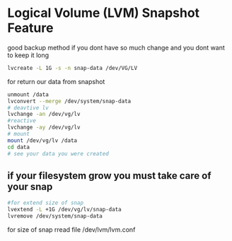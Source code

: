 # Logical Volume (LVM) Snapshot Feature

good backup method if you dont have so much change and you dont want to keep it long

```bash
lvcreate -L 1G -s -n snap-data /dev/VG/LV
```

for return our data from snapshot

```bash
unmount /data
lvconvert --merge /dev/system/snap-data
# deavtive lv
lvchange -an /dev/vg/lv
#reactive
lvchange -ay /dev/vg/lv
# mount
mount /dev/vg/lv /data
cd data
# see your data you were created
```

## if your filesystem grow you must take care of your snap

```bash
#for extend size of snap
lvextend -L +1G /dev/vg/lv/snap-data
lvremove /dev/system/snap-data
```

for size of snap rread file /dev/lvm/lvm.conf
